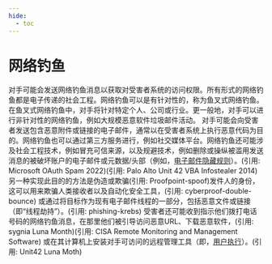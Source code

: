 ```yaml
---
hide:
  - toc
---
```


# 网络钓鱼

对手可能会发送网络钓鱼消息以获取对受害者系统的访问权限。所有形式的网络钓鱼都是电子传递的社会工程。网络钓鱼可以是有针对性的，称为鱼叉式网络钓鱼。在鱼叉式网络钓鱼中，对手将针对特定个人、公司或行业。更一般地，对手可以进行非针对性的网络钓鱼，例如大规模恶意软件垃圾邮件活动。  对手可能会向受害者发送包含恶意附件或链接的电子邮件，通常以在受害者系统上执行恶意代码为目的。网络钓鱼也可以通过第三方服务进行，例如社交媒体平台。网络钓鱼还可能涉及社会工程技术，例如冒充可信来源，以及规避技术，例如删除或操纵被滥用发送消息的被破坏账户的电子邮件或元数据/头部（例如，[电子邮件隐藏规则](https://attack.mitre.org/techniques/T1564/008)）。(引用: Microsoft OAuth Spam 2022)(引用: Palo Alto Unit 42 VBA Infostealer 2014) 另一种实现此目的的方法是伪造或欺骗(引用: Proofpoint-spoof)发件人的身份，这可以用来欺骗人类接收者以及自动化安全工具，(引用: cyberproof-double-bounce) 或通过将目标作为现有电子邮件线程的一部分，包括恶意文件或链接（即“线程劫持”）。(引用: phishing-krebs)  受害者还可能收到指示他们拨打电话号码的网络钓鱼消息，在那里他们被引导访问恶意URL、下载恶意软件，(引用: sygnia Luna Month)(引用: CISA Remote Monitoring and Management Software) 或在其计算机上安装对手可访问的远程管理工具（即，[用户执行](https://attack.mitre.org/techniques/T1204)）。(引用: Unit42 Luna Moth)
